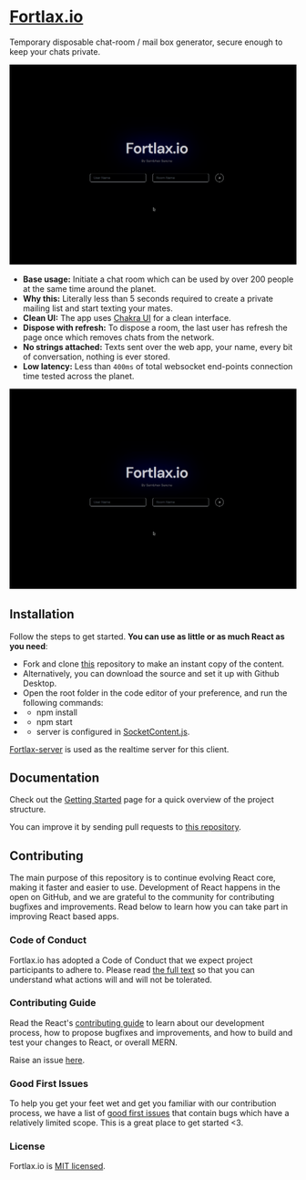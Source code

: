 # [Fortlax.io](https://fortlax.vercel.app)

Temporary disposable chat-room / mail box generator, secure enough to keep your chats private.

![test](https://raw.githubusercontent.com/thatsameguyokay/images/main/fortlax.gif)

* **Base usage:** Initiate a chat room which can be used by over 200 people at the same time around the planet.
* **Why this:** Literally less than 5 seconds required to create a private mailing list and start texting your mates.
* **Clean UI:** The app uses [Chakra UI](https://chakra-ui.com/) for a clean interface.
* **Dispose with refresh:** To dispose a room, the last user has refresh the page once which removes chats from the network.
* **No strings attached:** Texts sent over the web app, your name, every bit of conversation, nothing is ever stored.
* **Low latency:** Less than `400ms` of total websocket end-points connection time tested across the planet.

![test](https://raw.githubusercontent.com/thatsameguyokay/images/main/fortlax.gif)

## Installation

Follow the steps to get started. **You can use as little or as much React as you need**:

* Fork and clone [this](https://github.com/sambhavsaxena/fortlax.io) repository to make an instant copy of the content.
* Alternatively, you can download the source and set it up with Github Desktop.
* Open the root folder in the code editor of your preference, and run the following commands:
* - npm install
* - npm start
* - server is configured in [SocketContent.js](https://github.com/sambhavsaxena/fortlax.io/blob/main/src/socketContext.js).

[Fortlax-server](https://github.com/sambhavsaxena/fortlax-server) is used as the realtime server for this client.

## Documentation

Check out the [Getting Started](https://reactjs.org/docs/getting-started.html) page for a quick overview of the project structure.

You can improve it by sending pull requests to [this repository](https://github.com/sambhavsaxena/fortlax.io).

## Contributing
The main purpose of this repository is to continue evolving React core, making it faster and easier to use. Development of React happens in the open on GitHub, and we are grateful to the community for contributing bugfixes and improvements. Read below to learn how you can take part in improving React based apps.

### Code of Conduct
Fortlax.io has adopted a Code of Conduct that we expect project participants to adhere to. Please read [the full text](https://code.fb.com/codeofconduct) so that you can understand what actions will and will not be tolerated.

### Contributing Guide
Read the React's [contributing guide](https://reactjs.org/contributing/how-to-contribute.html) to learn about our development process, how to propose bugfixes and improvements, and how to build and test your changes to React, or overall MERN.

Raise an issue [here](https://github.com/sambhavsaxena/fortlax.io/issues).

### Good First Issues
To help you get your feet wet and get you familiar with our contribution process, we have a list of [good first issues](https://github.com/sambhavsaxena/fortlax.io/labels/good%20first%20issue) that contain bugs which have a relatively limited scope. This is a great place to get started <3.

### License
Fortlax.io is [MIT licensed](./LICENSE).
